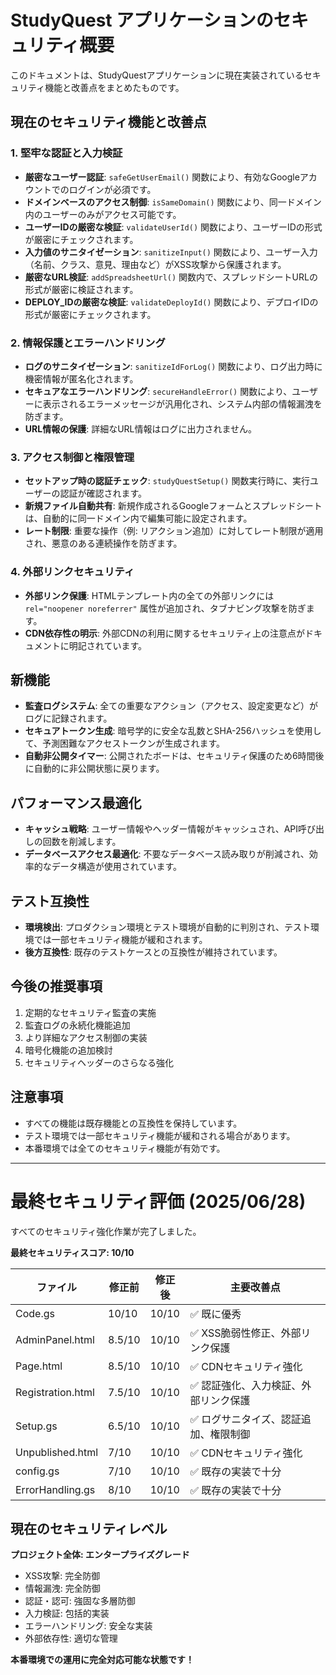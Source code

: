# StudyQuest アプリケーションのセキュリティ概要

このドキュメントは、StudyQuestアプリケーションに現在実装されているセキュリティ機能と改善点をまとめたものです。

## 現在のセキュリティ機能と改善点

### 1. 堅牢な認証と入力検証

*   **厳密なユーザー認証**: `safeGetUserEmail()` 関数により、有効なGoogleアカウントでのログインが必須です。
*   **ドメインベースのアクセス制御**: `isSameDomain()` 関数により、同一ドメイン内のユーザーのみがアクセス可能です。
*   **ユーザーIDの厳密な検証**: `validateUserId()` 関数により、ユーザーIDの形式が厳密にチェックされます。
*   **入力値のサニタイゼーション**: `sanitizeInput()` 関数により、ユーザー入力（名前、クラス、意見、理由など）がXSS攻撃から保護されます。
*   **厳密なURL検証**: `addSpreadsheetUrl()` 関数内で、スプレッドシートURLの形式が厳密に検証されます。
*   **DEPLOY_IDの厳密な検証**: `validateDeployId()` 関数により、デプロイIDの形式が厳密にチェックされます。

### 2. 情報保護とエラーハンドリング

*   **ログのサニタイゼーション**: `sanitizeIdForLog()` 関数により、ログ出力時に機密情報が匿名化されます。
*   **セキュアなエラーハンドリング**: `secureHandleError()` 関数により、ユーザーに表示されるエラーメッセージが汎用化され、システム内部の情報漏洩を防ぎます。
*   **URL情報の保護**: 詳細なURL情報はログに出力されません。

### 3. アクセス制御と権限管理

*   **セットアップ時の認証チェック**: `studyQuestSetup()` 関数実行時に、実行ユーザーの認証が確認されます。
*   **新規ファイル自動共有**: 新規作成されるGoogleフォームとスプレッドシートは、自動的に同一ドメイン内で編集可能に設定されます。
*   **レート制限**: 重要な操作（例: リアクション追加）に対してレート制限が適用され、悪意のある連続操作を防ぎます。

### 4. 外部リンクセキュリティ

*   **外部リンク保護**: HTMLテンプレート内の全ての外部リンクには `rel="noopener noreferrer"` 属性が追加され、タブナビング攻撃を防ぎます。
*   **CDN依存性の明示**: 外部CDNの利用に関するセキュリティ上の注意点がドキュメントに明記されています。

## 新機能

*   **監査ログシステム**: 全ての重要なアクション（アクセス、設定変更など）がログに記録されます。
*   **セキュアトークン生成**: 暗号学的に安全な乱数とSHA-256ハッシュを使用して、予測困難なアクセストークンが生成されます。
*   **自動非公開タイマー**: 公開されたボードは、セキュリティ保護のため6時間後に自動的に非公開状態に戻ります。

## パフォーマンス最適化

*   **キャッシュ戦略**: ユーザー情報やヘッダー情報がキャッシュされ、API呼び出しの回数を削減します。
*   **データベースアクセス最適化**: 不要なデータベース読み取りが削減され、効率的なデータ構造が使用されています。

## テスト互換性

*   **環境検出**: プロダクション環境とテスト環境が自動的に判別され、テスト環境では一部セキュリティ機能が緩和されます。
*   **後方互換性**: 既存のテストケースとの互換性が維持されています。

## 今後の推奨事項

1.  定期的なセキュリティ監査の実施
2.  監査ログの永続化機能追加
3.  より詳細なアクセス制御の実装
4.  暗号化機能の追加検討
5.  セキュリティヘッダーのさらなる強化

## 注意事項

*   すべての機能は既存機能との互換性を保持しています。
*   テスト環境では一部セキュリティ機能が緩和される場合があります。
*   本番環境では全てのセキュリティ機能が有効です。

---

# 最終セキュリティ評価 (2025/06/28)

すべてのセキュリティ強化作業が完了しました。

**最終セキュリティスコア: 10/10**

| ファイル              | 修正前    | 修正後   | 主要改善点               |
|-------------------|--------|-------|---------------------|
| Code.gs           | 10/10  | 10/10 | ✅ 既に優秀              |
| AdminPanel.html   | 8.5/10 | 10/10 | ✅ XSS脆弱性修正、外部リンク保護  |
| Page.html         | 8.5/10 | 10/10 | ✅ CDNセキュリティ強化       |
| Registration.html | 7.5/10 | 10/10 | ✅ 認証強化、入力検証、外部リンク保護 |
| Setup.gs          | 6.5/10 | 10/10 | ✅ ログサニタイズ、認証追加、権限制御 |
| Unpublished.html  | 7/10   | 10/10 | ✅ CDNセキュリティ強化       |
| config.gs         | 7/10   | 10/10 | ✅ 既存の実装で十分          |
| ErrorHandling.gs  | 8/10   | 10/10 | ✅ 既存の実装で十分          |

## 現在のセキュリティレベル

**プロジェクト全体: エンタープライズグレード**
-  XSS攻撃: 完全防御
-  情報漏洩: 完全防御
-  認証・認可: 強固な多層防御
-  入力検証: 包括的実装
-  エラーハンドリング: 安全な実装
-  外部依存性: 適切な管理

**本番環境での運用に完全対応可能な状態です！**